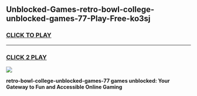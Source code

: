 
## Unblocked-Games-retro-bowl-college-unblocked-games-77-Play-Free-ko3sj
<h3>
<a href="https://premium76.site?title=retro-bowl-college-unblocked-games-77&ref=09A">CLICK TO PLAY</a></h3>
<hr>

<h3>
<a href="https://premium76.site?title=retro-bowl-college-unblocked-games-77&ref=09A">CLICK 2 PLAY</a>
  
</h3>

<a href="https://premium76.site?title=retro-bowl-college-unblocked-games-77&ref=09A"><img src="https://clearcache.store/games.png"></a>


**retro-bowl-college-unblocked-games-77 games unblocked: Your Gateway to Fun and Accessible Online Gaming**
